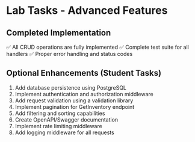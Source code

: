 # Lab Tasks - Advanced Features

## Completed Implementation
✅ All CRUD operations are fully implemented
✅ Complete test suite for all handlers
✅ Proper error handling and status codes

## Optional Enhancements (Student Tasks)
1. Add database persistence using PostgreSQL
2. Implement authentication and authorization middleware
3. Add request validation using a validation library
4. Implement pagination for GetInventory endpoint
5. Add filtering and sorting capabilities
6. Create OpenAPI/Swagger documentation
7. Implement rate limiting middleware
8. Add logging middleware for all requests
